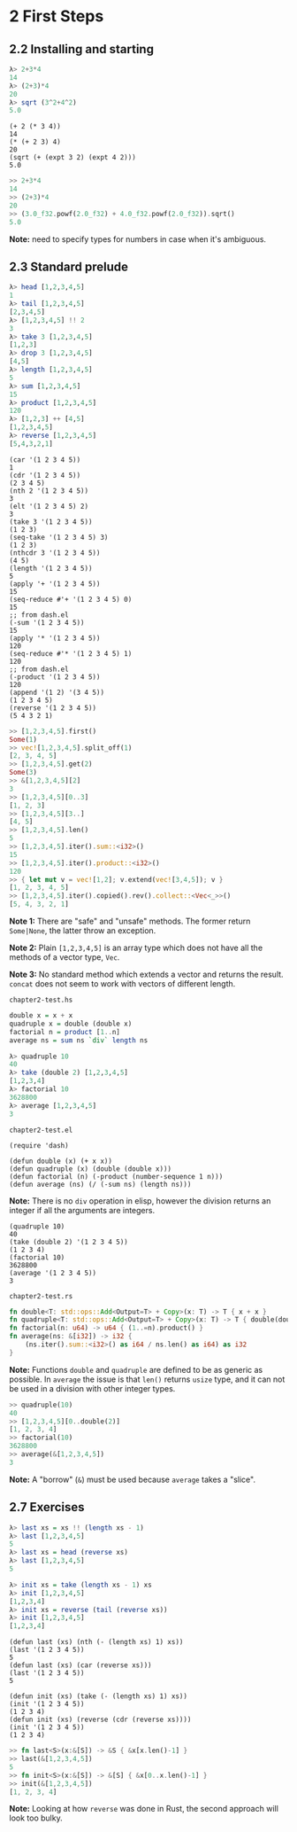# 2 First Steps

## 2.2 Installing and starting

```haskell
λ> 2+3*4
14
λ> (2+3)*4
20
λ> sqrt (3^2+4^2)
5.0
```

```elisp
(+ 2 (* 3 4))
14
(* (+ 2 3) 4)
20
(sqrt (+ (expt 3 2) (expt 4 2)))
5.0
```

```rust
>> 2+3*4
14
>> (2+3)*4
20
>> (3.0_f32.powf(2.0_f32) + 4.0_f32.powf(2.0_f32)).sqrt()
5.0
```

**Note:** need to specify types for numbers in case when it's ambiguous.

## 2.3 Standard prelude

```haskell
λ> head [1,2,3,4,5]
1
λ> tail [1,2,3,4,5]
[2,3,4,5]
λ> [1,2,3,4,5] !! 2
3
λ> take 3 [1,2,3,4,5]
[1,2,3]
λ> drop 3 [1,2,3,4,5]
[4,5]
λ> length [1,2,3,4,5]
5
λ> sum [1,2,3,4,5]
15
λ> product [1,2,3,4,5]
120
λ> [1,2,3] ++ [4,5]
[1,2,3,4,5]
λ> reverse [1,2,3,4,5]
[5,4,3,2,1]
```

```elisp
(car '(1 2 3 4 5))
1
(cdr '(1 2 3 4 5))
(2 3 4 5)
(nth 2 '(1 2 3 4 5))
3
(elt '(1 2 3 4 5) 2)
3
(take 3 '(1 2 3 4 5))
(1 2 3)
(seq-take '(1 2 3 4 5) 3)
(1 2 3)
(nthcdr 3 '(1 2 3 4 5))
(4 5)
(length '(1 2 3 4 5))
5
(apply '+ '(1 2 3 4 5))
15
(seq-reduce #'+ '(1 2 3 4 5) 0)
15
;; from dash.el
(-sum '(1 2 3 4 5))
15
(apply '* '(1 2 3 4 5))
120
(seq-reduce #'* '(1 2 3 4 5) 1)
120
;; from dash.el
(-product '(1 2 3 4 5))
120
(append '(1 2) '(3 4 5))
(1 2 3 4 5)
(reverse '(1 2 3 4 5))
(5 4 3 2 1)
```

```rust
>> [1,2,3,4,5].first()
Some(1)
>> vec![1,2,3,4,5].split_off(1)
[2, 3, 4, 5]
>> [1,2,3,4,5].get(2)
Some(3)
>> &[1,2,3,4,5][2]
3
>> [1,2,3,4,5][0..3]
[1, 2, 3]
>> [1,2,3,4,5][3..]
[4, 5]
>> [1,2,3,4,5].len()
5
>> [1,2,3,4,5].iter().sum::<i32>()
15
>> [1,2,3,4,5].iter().product::<i32>()
120
>> { let mut v = vec![1,2]; v.extend(vec![3,4,5]); v }
[1, 2, 3, 4, 5]
>> [1,2,3,4,5].iter().copied().rev().collect::<Vec<_>>()
[5, 4, 3, 2, 1]
```

**Note 1:** There are "safe" and "unsafe" methods. The former return `Some|None`,
the latter throw an exception.

**Note 2:** Plain `[1,2,3,4,5]` is an array type which does not have all the
methods of a vector type, `Vec`.

**Note 3:** No standard method which extends a vector and returns the result.
`concat` does not seem to work with vectors of different length.

`chapter2-test.hs`
```haskell
double x = x + x
quadruple x = double (double x)
factorial n = product [1..n]
average ns = sum ns `div` length ns
```

```haskell
λ> quadruple 10
40
λ> take (double 2) [1,2,3,4,5]
[1,2,3,4]
λ> factorial 10
3628800
λ> average [1,2,3,4,5]
3
```

`chapter2-test.el`
```elisp
(require 'dash)

(defun double (x) (+ x x))
(defun quadruple (x) (double (double x)))
(defun factorial (n) (-product (number-sequence 1 n)))
(defun average (ns) (/ (-sum ns) (length ns)))
```

**Note:** There is no `div` operation in elisp, however the division returns an
integer if all the arguments are integers.

```elisp
(quadruple 10)
40
(take (double 2) '(1 2 3 4 5))
(1 2 3 4)
(factorial 10)
3628800
(average '(1 2 3 4 5))
3
```

`chapter2-test.rs`
```rust
fn double<T: std::ops::Add<Output=T> + Copy>(x: T) -> T { x + x }
fn quadruple<T: std::ops::Add<Output=T> + Copy>(x: T) -> T { double(double(x)) }
fn factorial(n: u64) -> u64 { (1..=n).product() }
fn average(ns: &[i32]) -> i32 {
    (ns.iter().sum::<i32>() as i64 / ns.len() as i64) as i32
}
```

**Note:** Functions `double` and `quadruple` are defined to be as generic as
possible. In `average` the issue is that `len()` returns `usize` type, and
it can not be used in a division with other integer types.

```rust
>> quadruple(10)
40
>> [1,2,3,4,5][0..double(2)]
[1, 2, 3, 4]
>> factorial(10)
3628800
>> average(&[1,2,3,4,5])
3
```

**Note:** A "borrow" (`&`) must be used because `average` takes a "slice".

## 2.7 Exercises

```haskell
λ> last xs = xs !! (length xs - 1)
λ> last [1,2,3,4,5]
5
λ> last xs = head (reverse xs)
λ> last [1,2,3,4,5]
5

λ> init xs = take (length xs - 1) xs
λ> init [1,2,3,4,5]
[1,2,3,4]
λ> init xs = reverse (tail (reverse xs))
λ> init [1,2,3,4,5]
[1,2,3,4]
```

```elisp
(defun last (xs) (nth (- (length xs) 1) xs))
(last '(1 2 3 4 5))
5
(defun last (xs) (car (reverse xs)))
(last '(1 2 3 4 5))
5

(defun init (xs) (take (- (length xs) 1) xs))
(init '(1 2 3 4 5))
(1 2 3 4)
(defun init (xs) (reverse (cdr (reverse xs))))
(init '(1 2 3 4 5))
(1 2 3 4)
```

```rust
>> fn last<S>(x:&[S]) -> &S { &x[x.len()-1] }
>> last(&[1,2,3,4,5])
5
>> fn init<S>(x:&[S]) -> &[S] { &x[0..x.len()-1] }
>> init(&[1,2,3,4,5])
[1, 2, 3, 4]
```

**Note:** Looking at how `reverse` was done in Rust, the second approach will
look too bulky.
